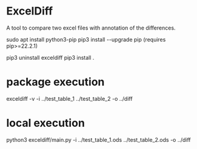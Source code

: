 # ExcelDiff

A tool to compare two excel files with annotation of the differences. 

sudo apt install python3-pip
pip3 install --upgrade pip
(requires pip>=22.2.1)


pip3 uninstall exceldiff
pip3 install .

# package execution
exceldiff -v -i ../test_table_1 ../test_table_2 -o ../diff

# local execution 
python3 exceldiff/main.py -i ../test_table_1.ods ../test_table_2.ods -o ../diff

